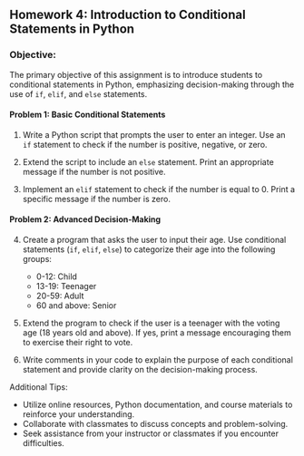 ## Homework 4: Introduction to Conditional Statements in Python

### Objective: 
The primary objective of this assignment is to introduce students to conditional statements in Python, emphasizing decision-making through the use of `if`, `elif`, and `else` statements.

#### Problem 1: Basic Conditional Statements
1. Write a Python script that prompts the user to enter an integer. Use an `if` statement to check if the number is positive, negative, or zero.

2. Extend the script to include an `else` statement. Print an appropriate message if the number is not positive.

3. Implement an `elif` statement to check if the number is equal to 0. Print a specific message if the number is zero.

#### Problem 2: Advanced Decision-Making
4. Create a program that asks the user to input their age. Use conditional statements (`if`, `elif`, `else`) to categorize their age into the following groups:
   - 0-12: Child
   - 13-19: Teenager
   - 20-59: Adult
   - 60 and above: Senior

5. Extend the program to check if the user is a teenager with the voting age (18 years old and above). If yes, print a message encouraging them to exercise their right to vote.

6. Write comments in your code to explain the purpose of each conditional statement and provide clarity on the decision-making process.

Additional Tips:
- Utilize online resources, Python documentation, and course materials to reinforce your understanding.
- Collaborate with classmates to discuss concepts and problem-solving.
- Seek assistance from your instructor or classmates if you encounter difficulties.